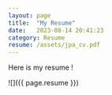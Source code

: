 ```yaml
---
layout: page
title:  "My Resume"
date:   2023-08-14 20:41:23
category: Resume
resume: /assets/jpa_cv.pdf
---
```


Here is my resume !

![]({{ page.resume }})